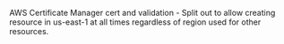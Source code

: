 AWS Certificate Manager cert and validation - Split out
to allow creating resource in us-east-1 at all times
regardless of region used for other resources.